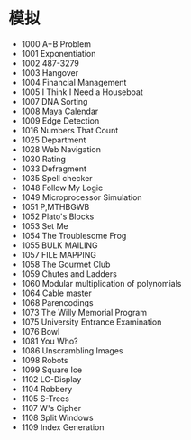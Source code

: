 # 模拟

- 1000 A+B Problem
- 1001 Exponentiation
- 1002 487-3279
- 1003 Hangover
- 1004 Financial Management
- 1005 I Think I Need a Houseboat
- 1007 DNA Sorting
- 1008 Maya Calendar
- 1009 Edge Detection
- 1016 Numbers That Count
- 1025 Department
- 1028 Web Navigation
- 1030 Rating
- 1033 Defragment
- 1035 Spell checker
- 1048 Follow My Logic
- 1049 Microprocessor Simulation
- 1051 P,MTHBGWB
- 1052 Plato's Blocks
- 1053 Set Me
- 1054 The Troublesome Frog
- 1055 BULK MAILING
- 1057 FILE MAPPING
- 1058 The Gourmet Club
- 1059 Chutes and Ladders
- 1060 Modular multiplication of polynomials
- 1064 Cable master
- 1068 Parencodings
- 1073 The Willy Memorial Program
- 1075 University Entrance Examination
- 1076 Bowl
- 1081 You Who?
- 1086 Unscrambling Images
- 1098 Robots
- 1099 Square Ice
- 1102 LC-Display
- 1104 Robbery
- 1105 S-Trees
- 1107 W's Cipher
- 1108 Split Windows
- 1109 Index Generation
